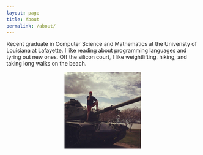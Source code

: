 ```yaml
---
layout: page
title: About
permalink: /about/
---
```


Recent graduate in Computer Science and Mathematics at the Univeristy of Louisiana at Lafayette. I like reading about programming languages and tyring out new ones. Off the silicon court, I like weightlifting, hiking, and taking long walks on the beach.

<center><img src="/images/tank.jpg" style="width: 200px; height: 200px;" /></center>
